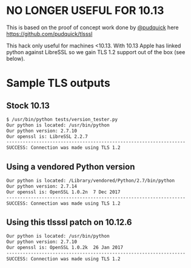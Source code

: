 # NO LONGER USEFUL FOR 10.13
This is based on the proof of concept work done by [@pudquick](https://github.com/pudquick) here https://github.com/pudquick/tlsssl

This hack only useful for machines <10.13. With 10.13 Apple has linked python against LibreSSL so we gain TLS 1.2 support out of the box (see below).


# Sample TLS outputs

## Stock 10.13

```bash
$ /usr/bin/python tests/version_tester.py
Our python is located: /usr/bin/python
Our python version: 2.7.10
Our openssl is: LibreSSL 2.2.7
------------------------------------------------------------------
SUCCESS: Connection was made using TLS 1.2
```

## Using a vendored Python version

```bash
Our python is located: /Library/vendored/Python/2.7/bin/python
Our python version: 2.7.14
Our openssl is: OpenSSL 1.0.2n  7 Dec 2017
------------------------------------------------------------------
SUCCESS: Connection was made using TLS 1.2
```

## Using this tlsssl patch on 10.12.6

```bash
Our python is located: /usr/bin/python
Our python version: 2.7.10
Our openssl is: OpenSSL 1.0.2k  26 Jan 2017
------------------------------------------------------------------
SUCCESS: Connection was made using TLS 1.2
```
